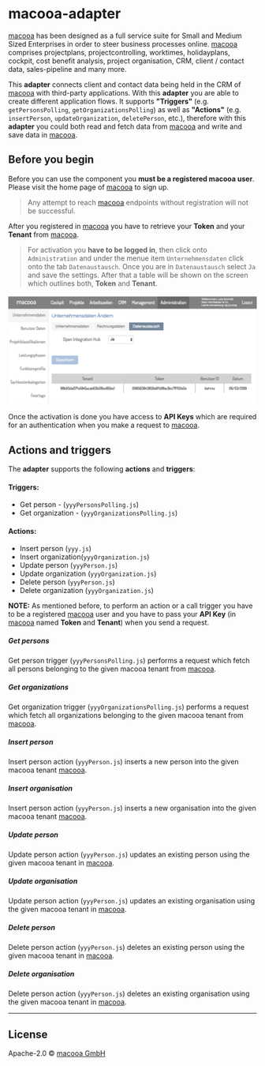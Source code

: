 # macooa-adapter

[macooa](https://macooa.com) has been designed as a full service suite for Small and Medium Sized Enterprises in order to steer business processes online. [macooa](https://macooa.com) comprises projectplans, projectcontrolling, worktimes, holidayplans, cockpit, cost benefit analysis, project organisation, CRM, client / contact data, sales-pipeline and many more. 

This **adapter** connects client and contact data being held in the CRM of [macooa](https://macooa.com) with third-party applications. With this **adapter** you are able to create different application flows. It supports **"Triggers"** (e.g. ``getPersonsPolling``, ``getOrganizationsPolling``) as well as **"Actions"** (e.g. ``insertPerson``, ``updateOrganization``, ``deletePerson``, etc.), therefore with this **adapter** you could both read and fetch data from [macooa](https://macooa.com) and write and save data in [macooa](https://macooa.com).

## Before you begin

Before you can use the component you **must be a registered macooa user**. Please visit the home page of [macooa](https://macooa.com) to sign up.
> Any attempt to reach [macooa](https://macooa.com) endpoints without registration will not be successful.

After you registered in [macooa](https://macooa.com) you have to retrieve your **Token** and your **Tenant** from [macooa](https://macooa.com).
> For activation you **have to be logged in**, then click onto ``Administration`` and under the menue item ```Unternehmensdaten``` click onto the tab ``Datenaustausch``. Once you are in ``Datenaustausch`` select ``Ja`` and save the settings. After that a table will be shown on the screen which outlines both, **Token** and **Tenant**.

![Administration](lib/api/macooa_activateDataExchange.png)

Once the activation is done you have access to **API Keys** which are required for an authentication when you make a request to [macooa](https://macooa.com).

## Actions and triggers
The **adapter** supports the following **actions** and **triggers**:

#### Triggers:

  - Get person - (```yyyPersonsPolling.js```)
  - Get organization - (```yyyOrganizationsPolling.js```)

<!--

  - Get persons - polling (```getPersonsPolling.js```)
  - Get organizations - polling (```getOrganizationsPolling.js```)
  - Get deleted persons - polling (```getDeletedPersonsPolling.js```)
  - Get deleted organizations - polling (```getDeletedOrganizationsPolling.js```)

  All triggers are of type '*polling'* which means that the **trigger** will be scheduled to execute periodically. It will fetch only these objects from the database that have been modified or created since the previous execution. Then it will emit one message per object that changes or is added since the last polling interval. For this case at the very beginning we just create an empty `snapshot` object. Later on we attach ``lastUpdated`` to it. At the end the entire object should be emitted as the message body.
-->
#### Actions:

  - Insert person (```yyy.js```)
  - Insert organization(```yyyOrganization.js```)
  - Update person (```yyyPerson.js```)
  - Update organization (```yyyOrganization.js```)
  - Delete person (```yyyPerson.js```)
  - Delete organization (```yyyOrganization.js```)

<!--
  - Upsert person (```upsertPerson.js```)
  - Upsert organization(```upsertOrganization.js```)
  - Delete person (```deletePerson.js```)
  - Delete organization (```deleteOrganization.js```)
  - Update person's organizations (```updatePersonsOrganization.js```)
-->
**NOTE:** As mentioned before, to perform an action or a call trigger you have to be a registered [macooa](https://macooa.com) user and you have to pass your **API Key** (in [macooa](https://macooa.com) named **Token** and **Tenant**) when you send a request.
<!--
In each trigger and action, before sending a request we create a session in [Snazzy Contacts](https://snazzycontacts.com) via calling the function ```createSession()``` from ```snazzy.js``` file, which is located in directory **utils**. This function returns a cookie which is used when we send a request to
[Snazzy Contacts](https://snazzycontacts.com).
-->
##### Get persons

Get person trigger (```yyyPersonsPolling.js```) performs a request which fetch all persons belonging to the given macooa tenant from [macooa](https://macooa.com).

##### Get organizations

Get organization trigger (```yyyOrganizationsPolling.js```) performs a request which fetch all organizations belonging to the given macooa tenant from [macooa](https://macooa.com).
<!--
##### Get deleted persons

Get deleted persons trigger (```getDeletedPersonsPolling.js```) fetches all persons which have recently been deleted.

##### Get deleted organizations

Get deleted organizations trigger (```getDeletedOrganizationsPolling.js```) fetches all organizations which have recently been deleted.
-->
##### Insert person

Insert person action (``yyyPerson.js``) inserts a new person into the given macooa tenant [macooa](https://macooa.com).

##### Insert organisation

Insert person action (``yyyPerson.js``) inserts a new organisation into the given macooa tenant [macooa](https://macooa.com).

##### Update person

Update person action (``yyyPerson.js``) updates an existing person using the given macooa tenant in [macooa](https://macooa.com).

##### Update organisation

Update person action (``yyyPerson.js``) updates an existing organisation using the given macooa tenant in [macooa](https://macooa.com).

##### Delete person

Delete person action (``yyyPerson.js``) deletes an existing person using the given macooa tenant in [macooa](https://macooa.com).

##### Delete organisation

Delete person action (``yyyPerson.js``) deletes an existing organisation using the given macooa tenant in [macooa](https://macooa.com).

***

## License

Apache-2.0 © [macooa GmbH](https://macooa.com/)
